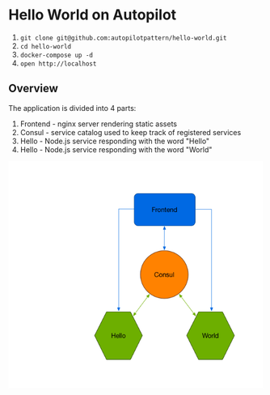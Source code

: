 # Hello World on Autopilot

1. `git clone git@github.com:autopilotpattern/hello-world.git`
2. `cd hello-world`
3. `docker-compose up -d`
4. `open http://localhost`

## Overview

The application is divided into 4 parts:
1. Frontend - nginx server rendering static assets
2. Consul - service catalog used to keep track of registered services
3. Hello - Node.js service responding with the word "Hello"
4. Hello - Node.js service responding with the word "World"

![hello-world diagram](hello-world.png)


